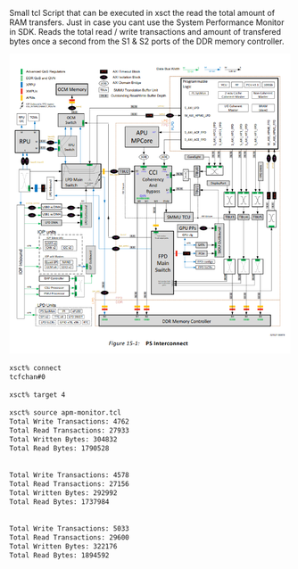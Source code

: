 Small tcl Script that can be executed in xsct the read the total amount of RAM transfers. Just in case you cant use the System Performance Monitor in SDK. Reads the total read / write transactions and amount of transfered bytes once a second from the S1 & S2 ports of the DDR memory controller. 

![Ultrascale+Interconnects](doc/Ultrascale+Interconnects.png)

```
xsct% connect                                                                   
tcfchan#0

xsct% target 4    
                                                              
xsct% source apm-monitor.tcl                                                        
Total Write Transactions: 4762                                                  
Total Read Transactions: 27933
Total Written Bytes: 304832
Total Read Bytes: 1790528


Total Write Transactions: 4578                                                  
Total Read Transactions: 27156
Total Written Bytes: 292992
Total Read Bytes: 1737984


Total Write Transactions: 5033                                                  
Total Read Transactions: 29600
Total Written Bytes: 322176
Total Read Bytes: 1894592
```
